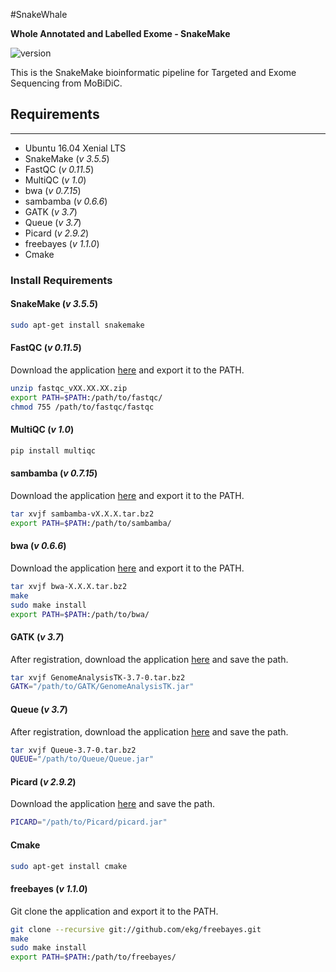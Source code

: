 #SnakeWhale

**Whole Annotated and Labelled Exome - SnakeMake**

![version](https://img.shields.io/badge/version-0.0.1-yellow.svg?style=flat)

This is the SnakeMake bioinformatic pipeline for Targeted and Exome Sequencing from MoBiDiC.


## Requirements
-------------

* Ubuntu 16.04 Xenial LTS
* SnakeMake (*v 3.5.5*)
* FastQC (*v 0.11.5*)
* MultiQC (*v 1.0*)
* bwa (*v 0.7.15*)
* sambamba (*v 0.6.6*)
* GATK (*v 3.7*)
* Queue (*v 3.7*)
* Picard (*v 2.9.2*)
* freebayes (*v 1.1.0*)
* Cmake


### Install Requirements


#### SnakeMake (*v 3.5.5*)

```bash
sudo apt-get install snakemake
```

#### FastQC (*v 0.11.5*)

Download the application [here](https://www.bioinformatics.babraham.ac.uk/projects/download.html#fastqc) and export it to the PATH.

```bash
unzip fastqc_vXX.XX.XX.zip
export PATH=$PATH:/path/to/fastqc/
chmod 755 /path/to/fastqc/fastqc
```

#### MultiQC (*v 1.0*)

```bash
pip install multiqc
```

#### sambamba (*v 0.7.15*)

Download the application [here](https://github.com/lomereiter/sambamba/releases) and export it to the PATH.
```bash
tar xvjf sambamba-vX.X.X.tar.bz2
export PATH=$PATH:/path/to/sambamba/
```

#### bwa (*v 0.6.6*)

Download the application [here](https://sourceforge.net/projects/bio-bwa/files/) and export it to the PATH.
```bash
tar xvjf bwa-X.X.X.tar.bz2
make
sudo make install
export PATH=$PATH:/path/to/bwa/
```

#### GATK (*v 3.7*)

After registration, download the application [here](https://software.broadinstitute.org/gatk/download/) and save the path.
```bash
tar xvjf GenomeAnalysisTK-3.7-0.tar.bz2
GATK="/path/to/GATK/GenomeAnalysisTK.jar"
```
#### Queue (*v 3.7*)

After registration, download the application [here](https://software.broadinstitute.org/gatk/download/queue) and save the path.
```bash
tar xvjf Queue-3.7-0.tar.bz2
QUEUE="/path/to/Queue/Queue.jar"
```
#### Picard (*v 2.9.2*)

Download the application [here](https://github.com/broadinstitute/picard/releases) and save the path.
```bash
PICARD="/path/to/Picard/picard.jar"
```
#### Cmake

```bash
sudo apt-get install cmake
```

#### freebayes (*v 1.1.0*)

Git clone the application and export it to the PATH.

```bash
git clone --recursive git://github.com/ekg/freebayes.git
make
sudo make install
export PATH=$PATH:/path/to/freebayes/
```
